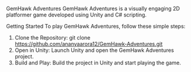 GemHawk Adventures
GemHawk Adventures is a visually engaging 2D platformer game developed using Unity and C# scripting.

Getting Started
To play GemHawk Adventures, follow these simple steps:

1. Clone the Repository:
git clone https://github.com/ananyaarora12/GemHawk-Adventures.git
2. Open in Unity:
Launch Unity and open the GemHawk Adventures project.
3. Build and Play:
Build the project in Unity and start playing the game.
